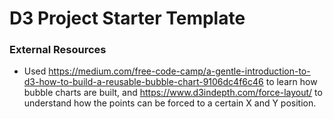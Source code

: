 # D3 Project Starter Template

### External Resources
* Used https://medium.com/free-code-camp/a-gentle-introduction-to-d3-how-to-build-a-reusable-bubble-chart-9106dc4f6c46 to learn how bubble charts are built, and https://www.d3indepth.com/force-layout/ to understand how the points can be forced to a certain X and Y position.